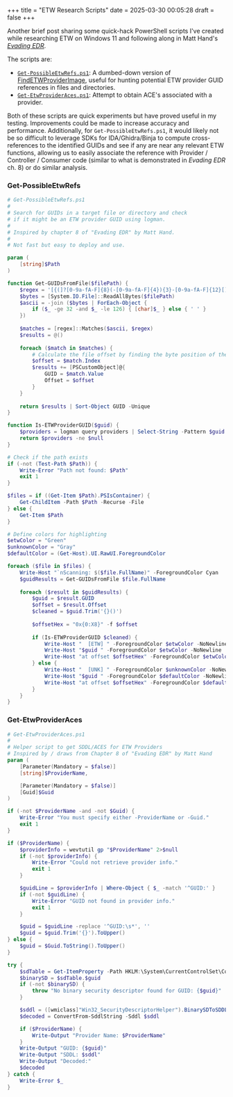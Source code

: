 +++
title = "ETW Research Scripts"
date = 2025-03-30 00:05:28
draft = false
+++

Another brief post sharing some quick-hack PowerShell scripts I've created while researching ETW on Windows 11 and following along in Matt Hand's [*Evading EDR*](https://nostarch.com/evading-edr).

The scripts are:

- [`Get-PossibleEtwRefs.ps1`](https://gist.github.com/joshfinley/2c6f9b2d0b81580b292dabadd6ccb622): A dumbed-down version of [FindETWProviderImage](https://github.com/matterpreter/FindETWProviderImage), useful for hunting potential ETW provider GUID references in files and directories.
- [`Get-EtwProviderAces.ps1`](https://gist.github.com/joshfinley/566f6a3e9d3989880a2ae9894185bc35): Attempt to obtain ACE's associated with a provider.

Both of these scripts are quick experiments but have proved useful in my testing. Improvements could be made to increase accuracy and performance. Additionally, for `Get-PossibleEtwRefs.ps1`, it would likely not be so difficult to leverage SDKs for IDA/Ghidra/Binja to compute cross-references to the identified GUIDs and see if any are near any relevant ETW functions, allowing us to easily associate the reference with Provider / Controller / Consumer code (similar to what is demonstrated in *Evading EDR* ch. 8) or do similar analysis.

### Get-PossibleEtwRefs
```PowerShell
# Get-PossibleEtwRefs.ps1
#
# Search for GUIDs in a target file or directory and check
# if it might be an ETW provider GUID using logman.
#
# Inspired by chapter 8 of "Evading EDR" by Matt Hand.
#
# Not fast but easy to deploy and use.

param (
    [string]$Path
)

function Get-GUIDsFromFile($filePath) {
    $regex = '[{(]?[0-9a-fA-F]{8}(-[0-9a-fA-F]{4}){3}-[0-9a-fA-F]{12}[)}]?'
    $bytes = [System.IO.File]::ReadAllBytes($filePath)
    $ascii = -join ($bytes | ForEach-Object {
        if ($_ -ge 32 -and $_ -le 126) { [char]$_ } else { ' ' }
    })
    
    $matches = [regex]::Matches($ascii, $regex)
    $results = @()
    
    foreach ($match in $matches) {
        # Calculate the file offset by finding the byte position of the GUID
        $offset = $match.Index
        $results += [PSCustomObject]@{
            GUID = $match.Value
            Offset = $offset
        }
    }
    
    return $results | Sort-Object GUID -Unique
}

function Is-ETWProviderGUID($guid) {
    $providers = logman query providers | Select-String -Pattern $guid
    return $providers -ne $null
}

# Check if the path exists
if (-not (Test-Path $Path)) {
    Write-Error "Path not found: $Path"
    exit 1
}

$files = if ((Get-Item $Path).PSIsContainer) {
    Get-ChildItem -Path $Path -Recurse -File
} else {
    Get-Item $Path
}

# Define colors for highlighting
$etwColor = "Green"
$unknownColor = "Gray"
$defaultColor = (Get-Host).UI.RawUI.ForegroundColor

foreach ($file in $files) {
    Write-Host "`nScanning: $($file.FullName)" -ForegroundColor Cyan
    $guidResults = Get-GUIDsFromFile $file.FullName
    
    foreach ($result in $guidResults) {
        $guid = $result.GUID
        $offset = $result.Offset
        $cleaned = $guid.Trim('{}()')
        
        $offsetHex = "0x{0:X8}" -f $offset
        
        if (Is-ETWProviderGUID $cleaned) {
            Write-Host "  [ETW] " -ForegroundColor $etwColor -NoNewline
            Write-Host "$guid " -ForegroundColor $etwColor -NoNewline
            Write-Host "at offset $offsetHex" -ForegroundColor $etwColor
        } else {
            Write-Host "  [UNK] " -ForegroundColor $unknownColor -NoNewline
            Write-Host "$guid " -ForegroundColor $defaultColor -NoNewline
            Write-Host "at offset $offsetHex" -ForegroundColor $defaultColor
        }
    }
}
```

### Get-EtwProviderAces
```PowerShell
# Get-EtwProviderAces.ps1
#
# Helper script to get SDDL/ACES for ETW Providers
# Inspired by / draws from Chapter 8 of "Evading EDR" by Matt Hand
param (
    [Parameter(Mandatory = $false)]
    [string]$ProviderName,

    [Parameter(Mandatory = $false)]
    [Guid]$Guid
)

if (-not $ProviderName -and -not $Guid) {
    Write-Error "You must specify either -ProviderName or -Guid."
    exit 1
}

if ($ProviderName) {
    $providerInfo = wevtutil gp "$ProviderName" 2>$null
    if (-not $providerInfo) {
        Write-Error "Could not retrieve provider info."
        exit 1
    }

    $guidLine = $providerInfo | Where-Object { $_ -match '^GUID:' }
    if (-not $guidLine) {
        Write-Error "GUID not found in provider info."
        exit 1
    }

    $guid = $guidLine -replace '^GUID:\s*', ''
    $guid = $guid.Trim('{}').ToUpper()
} else {
    $guid = $Guid.ToString().ToUpper()
}

try {
    $sdTable = Get-ItemProperty -Path HKLM:\System\CurrentControlSet\Control\WMI\Security
    $binarySD = $sdTable.$guid
    if (-not $binarySD) {
        throw "No binary security descriptor found for GUID: {$guid}"
    }

    $sddl = ([wmiclass]"Win32_SecurityDescriptorHelper").BinarySDToSDDL($binarySD).SDDL
    $decoded = ConvertFrom-SddlString -Sddl $sddl

    if ($ProviderName) {
        Write-Output "Provider Name: $ProviderName"
    }
    Write-Output "GUID: {$guid}"
    Write-Output "SDDL: $sddl"
    Write-Output "Decoded:"
    $decoded
} catch {
    Write-Error $_
}
```

